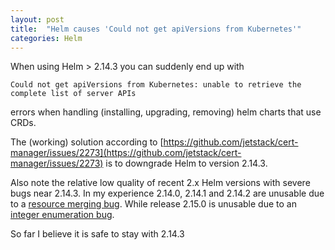 ```yaml
---
layout: post
title:  "Helm causes 'Could not get apiVersions from Kubernetes'"
categories: Helm
---
```

When using Helm > 2.14.3 you can suddenly end up with

    Could not get apiVersions from Kubernetes: unable to retrieve the complete list of server APIs

errors when handling (installing, upgrading, removing) helm charts that use CRDs.

The (working) solution according to [https://github.com/jetstack/cert-manager/issues/2273](https://github.com/jetstack/cert-manager/issues/2273)
is to downgrade Helm to version 2.14.3.

Also note the relative low quality of recent 2.x Helm versions with severe bugs near
2.14.3. In my experience 2.14.0, 2.14.1 and 2.14.2 are unusable due to a [resource
merging bug](https://github.com/helm/helm/issues/5750). While release 2.15.0 is
unusable due to an [integer enumeration bug](https://github.com/istio/istio/issues/18172).

So far I believe it is safe to stay with 2.14.3
